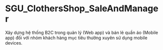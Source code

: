 # SGU_ClothersShop_SaleAndManager
Xây dựng hệ thống B2C trong quản lý (Web app) và bán lẻ quần áo (Mobile app) đối với nhóm khách hàng mục tiêu thường xuyên sử dụng mobile devices.
